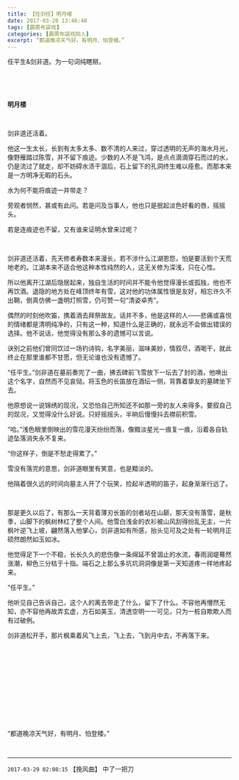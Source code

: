 ```yaml
---
title: 【任剑任】明月楼
date: 2017-03-28 13:46:48
tags: [霹雳布袋戏]
categories: [霹雳布袋戏同人]
excerpt: “都道晚凉天气好，有明月、怕登楼。”
---
```


<p dir="ltr"  >任平生&amp;剑非道。为一句词纯瞎掰。</p> 
<p dir="ltr"  >&nbsp;</p> 
<p dir="ltr"  >&nbsp;</p> 
<p dir="ltr"  ><b>明月楼</b></p> 
<p dir="ltr"  >&nbsp;</p> 
<p dir="ltr"  >剑非道还活着。</p> 
<p dir="ltr"  >他这一生太长，长到有太多太多、数不清的人来过，穿过透明的无声的海水月光，像野雁踏过陈雪，并不留下痕迹。少数的人不是飞鸿，是点点滴滴穿石而过的水，仍是流过了就走，却不妨碍水渍干涸后，石上留下的孔洞终生难以痊愈。而那本来是一方明净无暇的石头。</p> 
<p dir="ltr"  >水为何不能将痕迹一并带走？</p> 
<p dir="ltr"  >旁观者悯然，甚或有此问。若是问及当事人，他也只是抿起淡色好看的唇，摇摇头。</p> 
<p dir="ltr"  >若是连痕迹也不留，又有谁来证明水曾来过呢？</p> 
<p dir="ltr"  >&nbsp;</p> 
<p dir="ltr"  >剑非道还活着，先天修者寿数本来漫长，若不涉什么江湖恩怨，怕是要活到个天荒地老的。江湖本来不适合他这种本性纯然的人，这无关修为深浅，只在心性。</p> 
<p dir="ltr"  >所以他离开江湖后隐居起来，独自生活的时间并不能令他觉得漫长或孤独，他也不再饮酒。退隐的地方处在峰顶终年有雪，这对他的功体属性很是友好，相忘许久不出鞘，倒真仿佛一盏明灯照雪，仍可赞一句“清姿卓秀”。</p> 
<p dir="ltr"  >偶然的时刻他吹笛，携着酒去拜祭故友。话并不多，他是这样的人——悲痛或喜悦的情绪都是清明纯净的，只有这一种，知道什么是正确的，就永远不会做出错误的选择。他不说话，他觉得没有那么多的遗憾可以言说。</p> 
<p dir="ltr"  >诀别之前他们曾同饮过一场钓诗钩，名字美丽，滋味美妙，情叙尽，酒喝干，就此终止在那里谁都不甘愿，但无论谁也没有遗憾了。</p> 
<p dir="ltr"  >“任平生。”剑非道在墓前奏完了一曲，拂去碑前飞雪放下一坛去了封的酒，他唤出这个名字，自然而不见哀恸。将玉色的长笛放在酒坛一侧，背靠着挚友的墓碑坐下去。</p> 
<p dir="ltr"  >他原想说一说锦绣的现况，又恐怕自己所知还不如那一旁的友人来得多。要叙自己的现况，又觉得没什么好说。只好摇摇头，半晌后慢慢抖去襟前积雪。</p> 
<p dir="ltr"  >“哈。”浅色眼里倒映出的雪花漫天纷纷而落，像黯淡星光一痕复一痕，沿着各自轨迹坠落消失永不复来。</p> 
<p dir="ltr"  >“你这样子，倒是不愁走得累了。”</p> 
<p dir="ltr"  >雪没有落完的意思，剑非道眼里有笑意，也是黯淡的。</p> 
<p dir="ltr"  >他隔着很久远的时间向墓主人开了个玩笑，捡起半透明的笛子，起身渐渐行远了。</p> 
<p dir="ltr"  >&nbsp;</p> 
<p dir="ltr"  >那是更久以后了，有那么一天背着薄刃长笛的剑者站在山巅，那天没有落雪，是秋季，山脚下的枫树林红了整个人间。他雪白浅金的衣衫被山风刮得纷乱无主，一片枫叶逆飞上坡，翩然落入他掌心，剑非道如有所感，抬头见可及之处有一轮明月正硕然朗然如玉如冰。</p> 
<p dir="ltr"  >他觉得足下一个不稳，长长久久的悲伤像一条绵延不曾涸止的水流，春雨润堤蓦然涨潮，柳色三分枯于十指。端石之上那么多坑坑洞洞像是第一天知道疼一样地疼起来。</p> 
<p dir="ltr"  >“任平生。”</p> 
<p dir="ltr"  >他听见自己告诉自己，这个人的离去带走了什么，留下了什么。不容他再懵然无知，亦不容他再故弄玄虚，方石如美玉，清透空明一一可见，只为一桩自欺欺人而有过破例。</p> 
<p dir="ltr"  >剑非道松开手，那片枫乘着风飞上去，飞上去，飞到月中去，不再落下来。</p> 
<p dir="ltr"  >&nbsp;</p> 
<p dir="ltr"  >&nbsp;</p> 
<p dir="ltr"  >&nbsp;</p> 
<p dir="ltr"  >&nbsp;</p> 
<p dir="ltr"  >&nbsp;</p> 
<p dir="ltr"  >&nbsp;</p> 
<p dir="ltr"  >“都道晚凉天气好，有明月、怕登楼。”</p> 
<p dir="ltr"  >&nbsp;</p>

<!-- more -->

---

`2017-03-29 02:08:15` 【挽风曲】 中了一把刀
